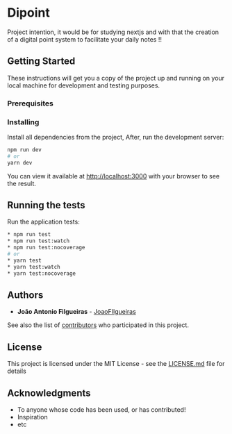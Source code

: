 # Dipoint
Project intention, it would be for studying nextjs and with that the creation of a digital point system to facilitate your daily notes !!

## Getting Started

These instructions will get you a copy of the project up and running on your local machine for development and testing purposes. 

### Prerequisites

### Installing

Install all dependencies from the project, 
After, run the development server:

```bash
npm run dev
# or
yarn dev
```
You can view it available at [http://localhost:3000](http://localhost:3000) with your browser to see the result.

## Running the tests

Run the application tests:

```bash
* npm run test 
* npm run test:watch
* npm run test:nocoverage
# or
* yarn test
* yarn test:watch
* yarn test:nocoverage
```

## Authors

* **João Antonio Filgueiras** - [JoaoFIlgueiras](https://github.com/JoaoFilgueiras)

See also the list of [contributors](https://github.com/JoaoFilgueiras/dipoint/contributors) who participated in this project.

## License

This project is licensed under the MIT License - see the [LICENSE.md](LICENSE.md) file for details

## Acknowledgments

* To anyone whose code has been used, or has contributed!
* Inspiration
* etc
